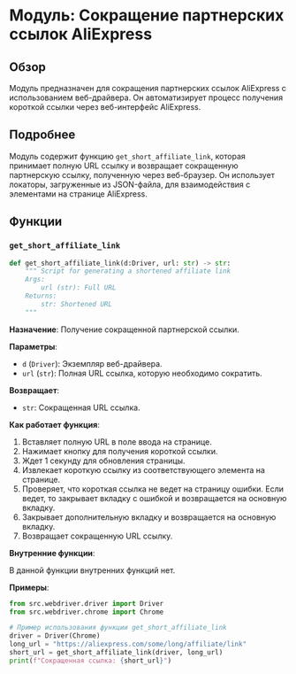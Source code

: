 # Модуль: Сокращение партнерских ссылок AliExpress

## Обзор

Модуль предназначен для сокращения партнерских ссылок AliExpress с использованием веб-драйвера. Он автоматизирует процесс получения короткой ссылки через веб-интерфейс AliExpress.

## Подробнее

Модуль содержит функцию `get_short_affiliate_link`, которая принимает полную URL ссылку и возвращает сокращенную партнерскую ссылку, полученную через веб-браузер. Он использует локаторы, загруженные из JSON-файла, для взаимодействия с элементами на странице AliExpress.

## Функции

### `get_short_affiliate_link`

```python
def get_short_affiliate_link(d:Driver, url: str) -> str:
    """ Script for generating a shortened affiliate link
    Args:
        url (str): Full URL
    Returns:
        str: Shortened URL
    """
```

**Назначение**: Получение сокращенной партнерской ссылки.

**Параметры**:
- `d` (`Driver`): Экземпляр веб-драйвера.
- `url` (`str`): Полная URL ссылка, которую необходимо сократить.

**Возвращает**:
- `str`: Сокращенная URL ссылка.

**Как работает функция**:

1.  Вставляет полную URL в поле ввода на странице.
2.  Нажимает кнопку для получения короткой ссылки.
3.  Ждет 1 секунду для обновления страницы.
4.  Извлекает короткую ссылку из соответствующего элемента на странице.
5.  Проверяет, что короткая ссылка не ведет на страницу ошибки. Если ведет, то закрывает вкладку с ошибкой и возвращается на основную вкладку.
6.  Закрывает дополнительную вкладку и возвращается на основную вкладку.
7.  Возвращает сокращенную URL ссылку.

**Внутренние функции**:

В данной функции внутренних функций нет.

**Примеры**:

```python
from src.webdriver.driver import Driver
from src.webdriver.chrome import Chrome

# Пример использования функции get_short_affiliate_link
driver = Driver(Chrome)
long_url = "https://aliexpress.com/some/long/affiliate/link"
short_url = get_short_affiliate_link(driver, long_url)
print(f"Сокращенная ссылка: {short_url}")